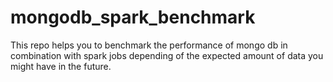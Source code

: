 # mongodb_spark_benchmark
This repo helps you to benchmark the performance of mongo db in combination with spark jobs depending of the expected amount of data you might have in the future.
